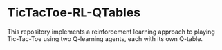 # TicTacToe-RL-QTables
This repository implements a reinforcement learning approach to playing Tic-Tac-Toe using two Q-learning agents, each with its own Q-table.
